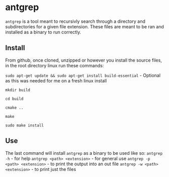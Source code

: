 # antgrep
`antgrep` is a tool meant to recursivly search through a directory and subdirectories for a given file extension. These files are meant to be ran and installed as a binary to run correctly.

## Install
From github, once cloned, unzipped or however you install the source files, in the root directory linux run these commands:

`sudo apt-get update && sudo apt-get install build-essential` - Optional as this was needed for me on a fresh linux install

`mkdir build`

`cd build`

`cmake ..`

`make`

`sudo make install`


## Use
The last command will install `antgrep` as a binary to be used like so:
`antgrep -h`                    - for help
`antgrep <path> <extension>`    - for general use
`antgrep -p <path> <extension>` - to print the output into an out file
`antgrep -w <path> <extension>` - to print just the files
